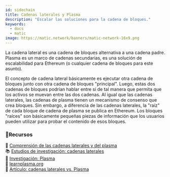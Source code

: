 ```yaml
---
id: sidechain
title: Cadenas laterales y Plasma
description: "Escalar las soluciones para la cadena de bloques."
keywords:
  - docs
  - matic
image: https://matic.network/banners/matic-network-16x9.png
---
```

La cadena lateral es una cadena de bloques alternativa a una cadena padre. Plasma es un marco de cadenas secundarias, es una solución de escalabilidad para Ethereum (o cualquier cadena de bloques para este asunto).

El concepto de cadena lateral básicamente es ejecutar otra cadena de bloques junto con otra cadena de bloques "principal". Luego, estas dos cadenas de bloques podrían hablar entre sí de tal manera que permita que los activos se muevan entre las dos cadenas.
 Al igual que las cadenas laterales, las cadenas de plasma tienen un mecanismo de consenso que crea bloques. Sin embargo, a diferencia de las cadenas laterales, la "raíz" de cada bloque de cadena de plasma se publica en Ethereum. Los bloques "raíces" son básicamente pequeñas piezas de información que los usuarios pueden utilizar para probar el contenido de esos bloques.

### **:scroll:Recursos**

:page_facing_up: [Comprensión de las cadenas laterales y del plasma](https://docs.plasma.group/en/latest/src/plasma/sidechains.html) <br/>
 :books: [Estudios de investigación: cadenas laterales](https://blockstream.com/sidechains.pdf) <br/>
 :blue_book: [Investigación: Plasma](http://plasma.io/) <br/>
 :blue_book: [learnplasma.org](https://www.learnplasma.org/en/learn/) <br/>
 :page_facing_up: [Artículo: cadenas laterales vs. Plasma](https://medium.com/swlh/a-comparative-analysis-of-sidechains-plasma-and-sharding-8152f6b51a31)